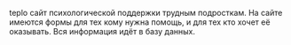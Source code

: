 teplo сайт психологической поддержки трудным подросткам.
На сайте имеются формы для тех кому нужна помощь, и для тех кто хочет её оказывать. Вся информация идёт в базу данных.
